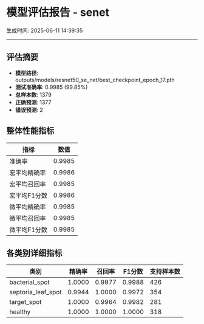 # 模型评估报告 - senet

生成时间: 2025-06-11 14:39:35

---

## 评估摘要
- **模型路径**: outputs/models/resnet50_se_net/best_checkpoint_epoch_17.pth
- **测试准确率**: 0.9985 (99.85%)
- **总样本数**: 1379
- **正确预测**: 1377
- **错误预测**: 2

## 整体性能指标
| 指标 | 数值 |
|------|------|
| 准确率 | 0.9985 |
| 宏平均精确率 | 0.9986 |
| 宏平均召回率 | 0.9985 |
| 宏平均F1分数 | 0.9986 |
| 微平均精确率 | 0.9985 |
| 微平均召回率 | 0.9985 |
| 微平均F1分数 | 0.9985 |

## 各类别详细指标
| 类别 | 精确率 | 召回率 | F1分数 | 支持样本数 |
|------|--------|--------|--------|-----------|
| bacterial_spot | 1.0000 | 0.9977 | 0.9988 | 426 |
| septoria_leaf_spot | 0.9944 | 1.0000 | 0.9972 | 354 |
| target_spot | 1.0000 | 0.9964 | 0.9982 | 281 |
| healthy | 1.0000 | 1.0000 | 1.0000 | 318 |
